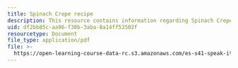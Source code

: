 ```yaml
---
title: Spinach Crepe recipe
description: This resource contains information regarding Spinach Crepe recipe.
uid: df2bb85c-aa96-f30b-3aba-8a14ff53502f
resourcetype: Document
file_type: application/pdf
file: >-
  https://open-learning-course-data-rc.s3.amazonaws.com/es-s41-speak-italian-with-your-mouth-full-spring-2012/df2bb85caa96f30b3aba8a14ff53502f_MITES_S41S12_recipe_7.pdf
---
```

